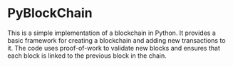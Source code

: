 # PyBlockChain
This is a simple implementation of a blockchain in Python. It provides a basic framework for creating a blockchain and adding new transactions to it. The code uses proof-of-work to validate new blocks and ensures that each block is linked to the previous block in the chain.
